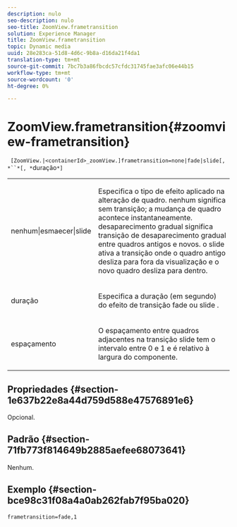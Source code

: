 ```yaml
---
description: nulo
seo-description: nulo
seo-title: ZoomView.frametransition
solution: Experience Manager
title: ZoomView.frametransition
topic: Dynamic media
uuid: 28e283ca-51d8-4d6c-9b8a-d16da21f4da1
translation-type: tm+mt
source-git-commit: 7bc7b3a86fbcdc57cfdc31745fae3afc06e44b15
workflow-type: tm+mt
source-wordcount: '0'
ht-degree: 0%

---
```



# ZoomView.frametransition{#zoomview-frametransition}

` [ZoomView.|<containerId>_zoomView.]frametransition=none|fade|slide[, *``*[, *`duração`*]`

<table id="table_D5992FCFF26046079089652B211BB6C5"> 
 <tbody> 
  <tr> 
   <td colname="col1"> <p> <span class="codeph"> nenhum|esmaecer|slide  </span> </p> </td> 
   <td colname="col2"> <p>Especifica o tipo de efeito aplicado na alteração de quadro. <span class="codeph"> nenhum  </span> significa sem transição; a mudança de quadro acontece instantaneamente. <span class="codeph"> desaparecimento gradual  </span> significa transição de desaparecimento gradual entre quadros antigos e novos. <span class="codeph"> o slide  </span> ativa a transição onde o quadro antigo desliza para fora da visualização e o novo quadro desliza para dentro. </p> </td> 
  </tr> 
  <tr> 
   <td colname="col1"> <p> <span class="codeph"> <span class="varname"> duração  </span> </span> </p> </td> 
   <td colname="col2"> <p>Especifica a duração (em segundo) do efeito de transição <span class="codeph"> fade </span> ou <span class="codeph"> slide </span>. </p> </td> 
  </tr> 
  <tr> 
   <td colname="col1"> <p> <span class="codeph"> <span class="varname"> espaçamento  </span> </span> </p> </td> 
   <td colname="col2"> <p>O espaçamento entre quadros adjacentes na transição <span class="codeph"> slide </span> tem o intervalo entre <span class="codeph"> 0 </span> e <span class="codeph"> 1 </span> e é relativo à largura do componente. </p> </td> 
  </tr> 
 </tbody> 
</table>

## Propriedades {#section-1e637b22e8a44d759d588e47576891e6}

Opcional.

## Padrão {#section-71fb773f814649b2885aefee68073641}

Nenhum.

## Exemplo {#section-bce98c31f08a4a0ab262fab7f95ba020}

`frametransition=fade,1`
